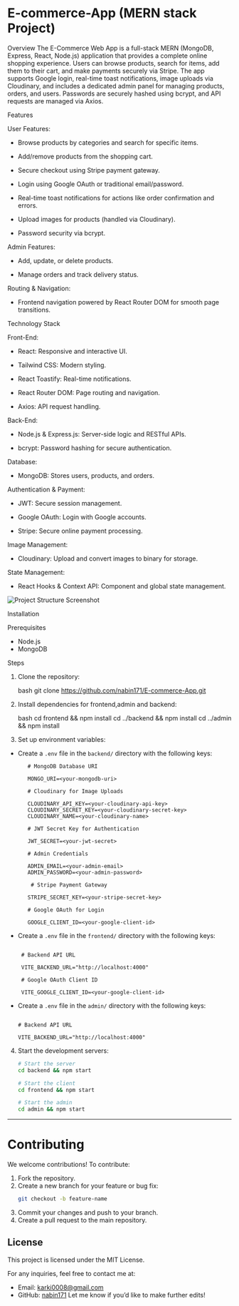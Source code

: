# E-commerce-App (MERN stack Project)

Overview
The E-Commerce Web App is a full-stack MERN (MongoDB, Express, React, Node.js) application that provides a complete online shopping experience. Users can browse products, search for items, add them to their cart, and make payments securely via Stripe. The app supports Google login, real-time toast notifications, image uploads via Cloudinary, and includes a dedicated admin panel for managing products, orders, and users. Passwords are securely hashed using bcrypt, and API requests are managed via Axios.

Features

User Features:

- Browse products by categories and search for specific items.

- Add/remove products from the shopping cart.

- Secure checkout using Stripe payment gateway.

- Login using Google OAuth or traditional email/password.

- Real-time toast notifications for actions like order confirmation and errors.

- Upload images for products (handled via Cloudinary).

- Password security via bcrypt.

Admin Features:

- Add, update, or delete products.

- Manage orders and track delivery status.

Routing & Navigation:

- Frontend navigation powered by React Router DOM for smooth page transitions.

Technology Stack

Front-End:

- React: Responsive and interactive UI.

- Tailwind CSS: Modern styling.

- React Toastify: Real-time notifications.

- React Router DOM: Page routing and navigation.

- Axios: API request handling.

Back-End:

- Node.js & Express.js: Server-side logic and RESTful APIs.

- bcrypt: Password hashing for secure authentication.

Database:

- MongoDB: Stores users, products, and orders.

Authentication & Payment:

- JWT: Secure session management.

- Google OAuth: Login with Google accounts.

- Stripe: Secure online payment processing.

Image Management:

- Cloudinary: Upload and convert images to binary for storage.

State Management:

- React Hooks & Context API: Component and global state management.

![Project Structure Screenshot](https://i.postimg.cc/nhNtzD1m/Screenshot-2025-09-21-at-10-40-04-AM.png)

Installation

Prerequisites

- Node.js
- MongoDB

Steps

1. Clone the repository:

   bash
   git clone https://github.com/nabin171/E-commerce-App.git

2. Install dependencies for frontend,admin and backend:

   bash
   cd frontend && npm install
   cd ../backend && npm install
   cd ../admin && npm install

3. Set up environment variables:

- Create a `.env` file in the `backend/` directory with the following keys:

  ```env
     # MongoDB Database URI

     MONGO_URI=<your-mongodb-uri>

     # Cloudinary for Image Uploads

     CLOUDINARY_API_KEY=<your-cloudinary-api-key>
     CLOUDINARY_SECRET_KEY=<your-cloudinary-secret-key>
     CLOUDINARY_NAME=<your-cloudinary-name>

     # JWT Secret Key for Authentication

     JWT_SECRET=<your-jwt-secret>

     # Admin Credentials

     ADMIN_EMAIL=<your-admin-email>
     ADMIN_PASSWORD=<your-admin-password>

      # Stripe Payment Gateway

     STRIPE_SECRET_KEY=<your-stripe-secret-key>

     # Google OAuth for Login

     GOOGLE_CLIENT_ID=<your-google-client-id>
  ```

- Create a `.env` file in the `frontend/` directory with the following keys:

  ```

   # Backend API URL

   VITE_BACKEND_URL="http://localhost:4000"

   # Google OAuth Client ID

   VITE_GOOGLE_CLIENT_ID=<your-google-client-id>
  ```

- Create a `.env` file in the `admin/` directory with the following keys:

  ```

  # Backend API URL

  VITE_BACKEND_URL="http://localhost:4000"
  ```

4. Start the development servers:

   ```bash
   # Start the server
   cd backend && npm start

   # Start the client
   cd frontend && npm start

   # Start the admin
   cd admin && npm start
   ```

---

# Contributing

We welcome contributions! To contribute:

1. Fork the repository.
2. Create a new branch for your feature or bug fix:
   ```bash
   git checkout -b feature-name
   ```
3. Commit your changes and push to your branch.
4. Create a pull request to the main repository.

## License

This project is licensed under the MIT License.

For any inquiries, feel free to contact me at:

- Email: [karki0008@gmail.com](mailto:nabinkarki@example.com)
- GitHub: [nabin171](https://github.com/nabin171)
  Let me know if you’d like to make further edits!
